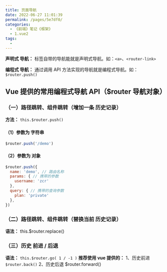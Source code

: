 ```yaml
---
title: 页面导航
date: 2022-06-27 11:01:39
permalink: /pages/5e7df0/
categories:
  - 《前端》笔记《框架》
  - 1.vue2
tags:
  - 
---
```

**声明式 导航：** 标签自带的导航能就是声明式导航。如：`<a>`、`<router-link>`

**编程式 导航：** 通过调用 API 方法实现的导航就是编程式导航。如：`$router.push()`

## Vue 提供的常用编程式导航 API（$router 导航对象）

### （一）路径跳转、组件跳转（增加一条 历史记录）
  **方法：** `this.$router.push()`

  #### （1）参数为 字符串
  ```js
  $router.push('/demo')
  ```

  #### （2）参数为 对象
  ```js
  $router.push({
    name: 'demo', // 路由名称
    params: { // 携带的参数
      username: 'zcr'
    },
    query: { // 携带的查询参数
      plan: 'private'
    },
  })
  ```

### （二）路径跳转、组件跳转（替换当前 历史记录）
**语法：** this.$router.replace() 

### （三）历史 前进 / 后退
**语法：** `this.$router.go( 1 / -1 )`
**推荐使用 vue 提供的：**
  1、历史前进
    `$router.back()`
  2、历史后退
    $router.forward()